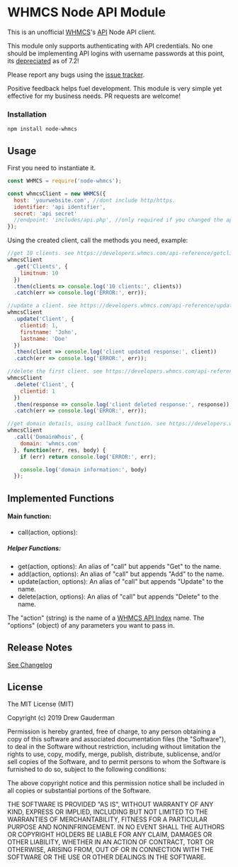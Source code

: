 # WHMCS Node API Module

This is an unofficial [WHMCS](https://whmcs.com)'s [API](https://developers.whmcs.com/api/) Node API client.

This module only supports authenticating with API credentials. No one should be implementing API logins with username passwords at this point, its [depreciated](https://developers.whmcs.com/api/authentication/) as of 7.2!

Please report any bugs using the [issue tracker](https://github.com/maddog986/node-whmcs/issues).

Positive feedback helps fuel development. This module is very simple yet effective for my business needs. PR requests are welcome!

### Installation

```
npm install node-whmcs
```

## Usage

First you need to instantiate it.

```javascript
const WHMCS = require('node-whmcs');

const whmcsClient = new WHMCS({
  host: 'yourwebsite.com', //dont include http/https.
  identifier: 'api identifier',
  secret: 'api secret'
  //endpoint: 'includes/api.php', //only required if you changed the api.php location
});
```

Using the created client, call the methods you need, example:

```javascript
//get 10 clients. see https://developers.whmcs.com/api-reference/getclients/
whmcsClient
  .get('Clients', {
    limitnum: 10
  })
  .then(clients => console.log('10 clients:', clients))
  .catch(err => console.log('ERROR:', err));

//update a client. see https://developers.whmcs.com/api-reference/updateclient/
whmcsClient
  .update('Client', {
    clientid: 1,
    firstname: 'John',
    lastname: 'Doe'
  })
  .then(client => console.log('client updated response:', client))
  .catch(err => console.log('ERROR:', err));

//delete the first client. see https://developers.whmcs.com/api-reference/deleteclient/
whmcsClient
  .delete('Client', {
    clientid: 1
  })
  .then(response => console.log('client deleted response:', response))
  .catch(err => console.log('ERROR:', err));

//get domain details, using callback function. see https://developers.whmcs.com/api-reference/domainwhois/
whmcsClient
  .call('DomainWhois', {
    domain: 'whmcs.com'
  }, function(err, res, body) {
    if (err) return console.log('ERROR:', err);

    console.log('domain information:', body)
  });
```

## Implemented Functions

#### Main function:

- call(action, options):

##### Helper Functions:

- get(action, options): An alias of "call" but appends "Get" to the name.
- add(action, options): An alias of "call" but appends "Add" to the name.
- update(action, options): An alias of "call" but appends "Update" to the name.
- delete(action, options): An alias of "call" but appends "Delete" to the name.

The "action" (string) is the name of a [WHMCS API Index](https://developers.whmcs.com/api/api-index/) name. The "options" (object) of any parameters you want to pass in.

## Release Notes

[See Changelog](https://github.com/maddog986/node-whmcs/blob/master/CHANGELOG.md)

## License

The MIT License (MIT)

Copyright (c) 2019 Drew Gauderman

Permission is hereby granted, free of charge, to any person obtaining a copy of this software and associated documentation files (the "Software"), to deal in the Software without restriction, including without limitation the rights to use, copy, modify, merge, publish, distribute, sublicense, and/or sell copies of the Software, and to permit persons to whom the Software is furnished to do so, subject to the following conditions:

The above copyright notice and this permission notice shall be included in all copies or substantial portions of the Software.

THE SOFTWARE IS PROVIDED "AS IS", WITHOUT WARRANTY OF ANY KIND, EXPRESS OR IMPLIED, INCLUDING BUT NOT LIMITED TO THE WARRANTIES OF MERCHANTABILITY, FITNESS FOR A PARTICULAR PURPOSE AND NONINFRINGEMENT. IN NO EVENT SHALL THE AUTHORS OR COPYRIGHT HOLDERS BE LIABLE FOR ANY CLAIM, DAMAGES OR OTHER LIABILITY, WHETHER IN AN ACTION OF CONTRACT, TORT OR OTHERWISE, ARISING FROM, OUT OF OR IN CONNECTION WITH THE SOFTWARE OR THE USE OR OTHER DEALINGS IN THE SOFTWARE.
